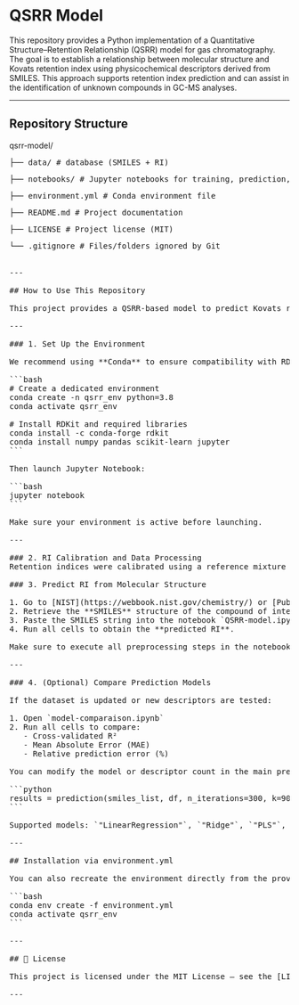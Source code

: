 ﻿# QSRR Model

This repository provides a Python implementation of a Quantitative Structure–Retention Relationship (QSRR) model for gas chromatography. The goal is to establish a relationship between molecular structure and Kovats retention index using physicochemical descriptors derived from SMILES. This approach supports retention index prediction and can assist in the identification of unknown compounds in GC-MS analyses.

---

## Repository Structure
qsrr-model/
<pre>├── data/ # database (SMILES + RI)
<pre>├── notebooks/ # Jupyter notebooks for training, prediction, comparison
<pre>├── environment.yml # Conda environment file
<pre>├── README.md # Project documentation
<pre>├── LICENSE # Project license (MIT)
<pre>└── .gitignore # Files/folders ignored by Git


---

## How to Use This Repository

This project provides a QSRR-based model to predict Kovats retention indices (RI) from molecular structures, with an integrated workflow for GC-MS data processing and RI normalization using alkane standards.

---

### 1. Set Up the Environment

We recommend using **Conda** to ensure compatibility with RDKit:

```bash
# Create a dedicated environment
conda create -n qsrr_env python=3.8
conda activate qsrr_env

# Install RDKit and required libraries
conda install -c conda-forge rdkit
conda install numpy pandas scikit-learn jupyter
```

Then launch Jupyter Notebook:

```bash
jupyter notebook
```

Make sure your environment is active before launching.

---

### 2. RI Calibration and Data Processing
Retention indices were calibrated using a reference mixture of n-alkanes. Retention times were extracted and processed externally (e.g. in MZmine) to compute Kovats indices for all analytes. This process generated the `DTB.csv` file, which contains both the experimental RI values and the corresponding SMILES structures used to build and evaluate the QSRR model. 

### 3. Predict RI from Molecular Structure

1. Go to [NIST](https://webbook.nist.gov/chemistry/) or [PubChem](https://pubchem.ncbi.nlm.nih.gov/).
2. Retrieve the **SMILES** structure of the compound of interest (via InChIKey → Names and Identifiers).
3. Paste the SMILES string into the notebook `QSRR-model.ipynb`.
4. Run all cells to obtain the **predicted RI**.

Make sure to execute all preprocessing steps in the notebook (descriptor calculation, filtering, scaling, etc.).

---

### 4. (Optional) Compare Prediction Models

If the dataset is updated or new descriptors are tested:

1. Open `model-comparaison.ipynb`
2. Run all cells to compare:
   - Cross-validated R²
   - Mean Absolute Error (MAE)
   - Relative prediction error (%)

You can modify the model or descriptor count in the main prediction function within `QSRR-model.ipynb`:

```python
results = prediction(smiles_list, df, n_iterations=300, k=90, model_type="Ridge")
```

Supported models: `"LinearRegression"`, `"Ridge"`, `"PLS"`, `"RandomForest"`

---

## Installation via environment.yml

You can also recreate the environment directly from the provided file:

```bash
conda env create -f environment.yml
conda activate qsrr_env
```

---

## 📄 License

This project is licensed under the MIT License – see the [LICENSE](LICENSE) file for details.

---


